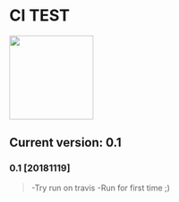 # CI TEST
<a href="https://javierpozuelo.amalgamatech.com"><img src="https://amalgamatech.com/assets/images/logo-amalgama-small.png" width="150"></a>
## Current version: 0.1

### 0.1 [20181119]
> -Try run on travis
> -Run for first time ;)
